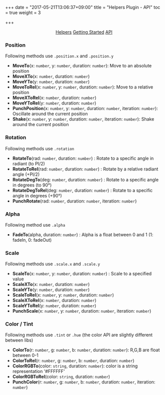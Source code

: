 +++
date = "2017-05-21T13:06:37+09:00"
title = "Helpers Plugin - API"
toc = true
weight = 3

+++

<div style="text-align: center">
    <a class="btn btn-default" href="/Fatina/plugins/helpers/">Helpers</a>
    <a class="btn btn-default" href="/Fatina/plugins/helpers-usage/">Getting Started</a>
    <a class="btn btn-primary" href="/Fatina/plugins/helpers-api/">API</a>
</div>

### Position
Following methods use `.position.x` and `.position.y`

* **MoveTo**(x: `number`, y: `number`, duration: `number`): Move to an absolute position
* **MoveXTo**(x: `number`, duration: `number`)
* **MoveYTo**(y: `number`, duration: `number`)
* **MoveToRel**(x: `number`, y: `number`, duration: `number`): Move to a relative position
* **MoveXToRel**(x: `number`, duration: `number`)
* **MoveYToRel**(y: `number`, duration: `number`)
* **PunchPosition**(x: `number`, y: `number`, duration: `number`, iteration: `number`): Oscillate around the current position
* **Shake**(x: `number`, y: `number`, duration: `number`, iteration: `number`): Shake around the current position

### Rotation
Following methods use `.rotation`

* **RotateTo**(rad: `number`, duration: `number`) : Rotate to a specific angle in radiant (to PI/2)
* **RotateToRel**(rad: `number`, duration: `number`) : Rotate by a relative radiant angle (+PI/2)
* **RotateDegTo**(deg: `number`, duration: `number`) : Rotate to a specific angle in degrees (to 90°)
* **RotateDegToRel**(deg: `number`, duration: `number`) : Rotate to a specific angle in degrees (+90°)
* **PunchRotate**(rad: `number`, duration: `number`, iteration: `number`)

### Alpha
Following method use `.alpha`

* **FadeTo**(alpha, duration: `number`) : Alpha is a float between 0 and 1 (1: fadeIn, 0: fadeOut)

### Scale
Following methods use `.scale.x` and `.scale.y`

* **ScaleTo**(x: `number`, y: `number`, duration: `number`) : Scale to a specified value
* **ScaleXTo**(x: `number`, duration: `number`)
* **ScaleYTo**(y: `number`, duration: `number`)
* **ScaleToRel**(x: `number`, y: `number`, duration: `number`)
* **ScaleXToRel**(x: `number`, duration: `number`)
* **ScaleYToRel**(y: `number`, duration: `number`)
* **PunchScale**(x: `number`, y: `number`, duration: `number`, iteration: `number`)

### Color / Tint
Following methods use `.tint` or `.hue` (the color API are slightly different between libs)

* **ColorTo**(r: `number`, g: `number`, b: `number`, duration: `number`): R,G,B are float between 0-1
* **ColorToRel**(r: `number`, g: `number`, b: `number`, duration: `number`)
* **ColorRGBTo**(color: `string`, duration: `number`): color is a string representation '#FFFFFF'
* **ColorRGBToRel**(color: `string`, duration: `number`)
* **PunchColor**(r: `number`, g: `number`, b: `number`, duration: `number`, iteration: `number`)